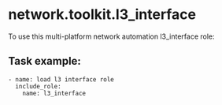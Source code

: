 # network.toolkit.l3_interface

To use this multi-platform network automation l3_interface role:

## Task example:

```
- name: load l3 interface role
  include_role:
    name: l3_interface
```
